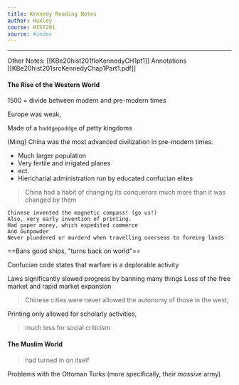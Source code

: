 ```yaml
---
title: Kennedy Reading Notes 
author: Huxley
course: HIST201
source: #index
---
```

--- 
Other Notes: [[KBe20hist201floKennedyCH1pt1]]
Annotations [[KBe20hist201srcKennedyChap1Part1.pdf]]

#### The Rise of the Western World


1500 = divide between modern and pre-modern times 


Europe was weak, 

Made of a `hoddgepoddge` of petty kingdoms 

(Ming) China was the most advanced civilization in pre-modern times. 
- Much larger population
- Very fertile and irrigated planes
- ect. 
- Hiericharial administration run by educated confucian elites

> China had a habit of changing its conquerors much more than it was changed by them

```
Chinese invented the magnetic compass! (go us!)
Also, very early invention of printing. 
Had paper money, which expedited commerce 
And Gunpowder
Never plundered or murderd when travelling overseas to foreing lands
```

==Bans good ships, "turns back on world"==

Confucian code states that warfare is a deplorable activity 

Laws significantly slowed progress by banning many things
Loss of the free market and rapid market expansion 

> Chinese cities were never allowed the autonomy of those in the west; 


Printing only allowed for scholarly activities, 
> much less for social criticism 

#### The Muslim World

> had turned in on itself

Problems with the Ottoman Turks (more specifically, their *massive* army) 
























